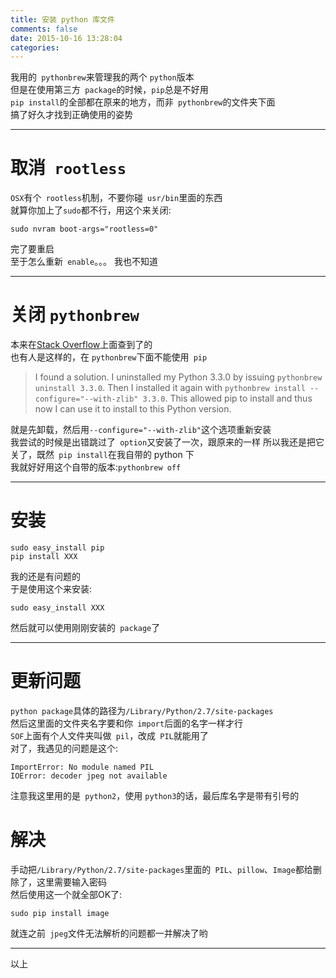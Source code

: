 ```yaml
---
title: 安装 python 库文件
comments: false
date: 2015-10-16 13:28:04
categories: 
---
```

我用的` pythonbrew`来管理我的两个 `python`版本  
但是在使用第三方` package`的时候，`pip`总是不好用  
`pip install`的全部都在原来的地方，而非` pythonbrew`的文件夹下面  
搞了好久才找到正确使用的姿势  
<!--more-->
***
# 取消` rootless`
`OSX`有个` rootless`机制，不要你碰` usr/bin`里面的东西  
就算你加上了`sudo`都不行，用这个来关闭:  
```
sudo nvram boot-args="rootless=0"
```
完了要重启  
至于怎么重新` enable`。。。  我也不知道  
***
# 关闭 `pythonbrew`
本来在[Stack Overflow](//stackoverflow.com/)上面查到了的  
也有人是这样的，在 `pythonbrew`下面不能使用` pip`  
>I found a solution. I uninstalled my Python 3.3.0 by issuing `pythonbrew uninstall 3.3.0`. Then I installed it again with `pythonbrew install --configure="--with-zlib" 3.3.0`. This allowed pip to install and thus now I can use it to install to this Python version.
  
就是先卸载，然后用`--configure="--with-zlib"`这个选项重新安装  
我尝试的时候是出错跳过了` option`又安装了一次，跟原来的一样
所以我还是把它关了，既然` pip install`在我自带的 python 下  
我就好好用这个自带的版本:`pythonbrew off`
***
# 安装 
```
sudo easy_install pip
pip install XXX
```
我的还是有问题的  
于是使用这个来安装:  
```
sudo easy_install XXX
```
然后就可以使用刚刚安装的` package`了
***
# 更新问题

`python package`具体的路径为`/Library/Python/2.7/site-packages`  
然后这里面的文件夹名字要和你` import`后面的名字一样才行  
`SOF`上面有个人文件夹叫做` pil`，改成` PIL`就能用了  
对了，我遇见的问题是这个:  
```
ImportError: No module named PIL
IOError: decoder jpeg not available
```
注意我这里用的是` python2`，使用 `python3`的话，最后库名字是带有引号的
# 解决
手动把`/Library/Python/2.7/site-packages`里面的` PIL`、`pillow`、`Image`都给删除了，这里需要输入密码  
然后使用这一个就全部OK了:  
```
sudo pip install image
```
就连之前` jpeg`文件无法解析的问题都一并解决了哟
***
以上
